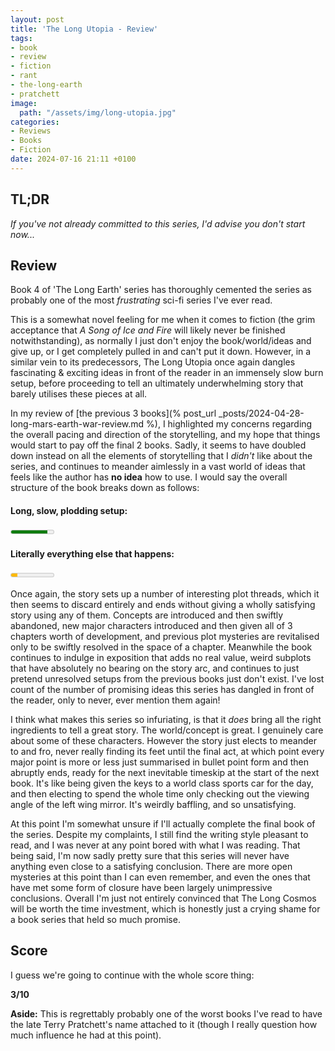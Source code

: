 ```yaml
---
layout: post
title: 'The Long Utopia - Review'
tags:
- book
- review
- fiction
- rant
- the-long-earth
- pratchett
image:
  path: "/assets/img/long-utopia.jpg"
categories:
- Reviews
- Books
- Fiction
date: 2024-07-16 21:11 +0100
---
```

## TL;DR

*If you've not already committed to this series, I'd advise you don't start now...*

## Review

Book 4 of 'The Long Earth' series has thoroughly cemented the series as probably one of the most *frustrating* sci-fi series I've ever read.

This is a somewhat novel feeling for me when it comes to fiction (the grim acceptance that *A Song of Ice and Fire* will likely never be finished notwithstanding), as normally I just don't enjoy the book/world/ideas and give up, or I get completely pulled in and can't put it down. 
However, in a similar vein to its predecessors, The Long Utopia once again dangles fascinating & exciting ideas in front of the reader in an immensely slow burn setup, before proceeding to tell an ultimately underwhelming story that barely utilises these pieces at all.

In my review of [the previous 3 books](% post_url _posts/2024-04-28-long-mars-earth-war-review.md %), I highlighted my concerns regarding the overall pacing and direction of the storytelling, and my hope that things would start to pay off the final 2 books.
Sadly, it seems to have doubled down instead on all the elements of storytelling that I *didn't* like about the series, and continues to meander aimlessly in a vast world of ideas that feels like the author has **no idea** how to use.
I would say the overall structure of the book breaks down as follows:
	 
<div>
	<h4><label for="slow-start">Long, slow, plodding setup:</label></h4>
	<p><meter id="slow-start" value=85 min=0 max=100>85%</meter></p>
</div>
<div>
	<h4><label for="end">Literally everything else that happens:</label></h4>
	<p><meter id="end" value=15 min=0 max=100 low=40>15%</meter></p>
</div>

Once again, the story sets up a number of interesting plot threads, which it then seems to discard entirely and ends without giving a wholly satisfying story using any of them.
Concepts are introduced and then swiftly abandoned, new major characters introduced and then given all of 3 chapters worth of development, and previous plot mysteries are revitalised only to be swiftly resolved in the space of a chapter.
Meanwhile the book continues to indulge in exposition that adds no real value, weird subplots that have absolutely no bearing on the story arc, and continues to just pretend unresolved setups from the previous books just don't exist.
I've lost count of the number of promising ideas this series has dangled in front of the reader, only to never, ever mention them again!

I think what makes this series so infuriating, is that it *does* bring all the right ingredients to tell a great story.
The world/concept is great.
I genuinely care about some of these characters.
However the story just elects to meander to and fro, never really finding its feet until the final act, at which point every major point is more or less just summarised in bullet point form and then abruptly ends, ready for the next inevitable timeskip at the start of the next book.
It's like being given the keys to a world class sports car for the day, and then electing to spend the whole time only checking out the viewing angle of the left wing mirror.
It's weirdly baffling, and so unsatisfying.

At this point I'm somewhat unsure if I'll actually complete the final book of the series.
Despite my complaints, I still find the writing style pleasant to read, and I was never at any point bored with what I was reading.
That being said, I'm now sadly pretty sure that this series will never have anything even close to a satisfying conclusion.
There are more open mysteries at this point than I can even remember, and even the ones that have met some form of closure have been largely unimpressive conclusions.
Overall I'm just not entirely convinced that The Long Cosmos will be worth the time investment, which is honestly just a crying shame for a book series that held so much promise.

## Score

I guess we're going to continue with the whole score thing:

**3/10**

**Aside:** This is regrettably probably one of the worst books I've read to have the late Terry Pratchett's name attached to it (though I really question how much influence he had at this point).
